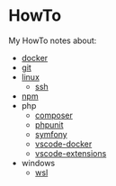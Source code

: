 # HowTo

My HowTo notes about:

- [docker](./docker/docker.md)
- [git](./git/git.md)
- [linux](./linux/linux.md)
  - [ssh](./linux/ssh.md)
- [npm](./npm/npm.md)
- php
  - [composer](./php/composer.md)
  - [phpunit](./php/phpunit.md)
  - [symfony](./php/symfony.md)
  - [vscode-docker](./php/vscode-docker-wsl.md)
  - [vscode-extensions](./php/vscode-extensions.md)
- windows
  - [wsl](./windows/wsl.md)
